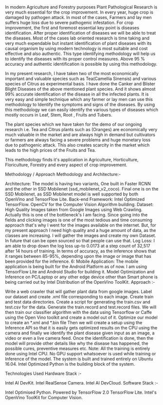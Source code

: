 In modern Agriculture and Forestry purposes Plant Pathological Research is very much essential for the crop improvement. In every year, huge crop is damaged by pathogen attack. In most of the cases, Farmers and lay men suffers huge loss due to severe pathogenic infestation. For crop improvement, the first and foremost essential key point is diseases identification. After proper identification of diseases we will be able to treat the diseases. Most of the cases lab oriented research is time taking and very much expendable but instant identification of plant diseases with its causal organism by using modern technology is most suitable and cost effective and also authentic. This type identifying methodology will help us to identify the diseases with its proper control measures. Above 95 % accuracy and authentic identification is possible by using this methodology.

In my present research, I have taken two of the most economically important and valuable species such as Tea(Camellia Sinensis) and various species of Citrus as experimental basis. I have done the Canker and Blister Blight Diseases of the above mentioned plant species. And it shows almost 99% accurate identification of the disease in all the infected plants. It is very easy and simple technique which any farmer or lay men can use this methodology to Identify the symptoms and signs of the diseases. By using this methodology we can easily identify the various types of diseases which mostly occurs in Leaf, Stem, Root , Fruits and Tubers.

The plant species which we have taken for the demo of our ongoing research i.e. Tea and Citrus plants such as (Oranges) are economically very much valuable in the market and are always high in demand but cultivators or farmers are always facing a severe problems and huge monetary loss due to pathogenic attack. This also creates scarcity in the market which leads to the high prices of the Fruits and Tea.

This methodology finds it's application in Agriculture, Horticulture, Floriculture, Forestry and every aspect of crop improvement.

Methodology / Approach
Methodology and Architecture:-

Architecture: The model is having two variants, One built in Faster RCNN and the other in SSD Mobilenet (ssd_mobilenet_v2_coco). Final one is on the SSD Mobilenet, as SSD Mobilenet model is well supported by both OpenVino and TensorFlow Lite.
Back-end Framework: Intel Optimized TensorFlow.
OpenCV for the Computer Vision Algorithm building.
Dataset: High Quality Images taken from Google Images using Web Crawling. Actually this is one of the bottleneck's I am facing. Since going into the fields and clicking images is one of the most tedious and time consuming approach that's why I went for the images available on the internet.
But, for my present approach I need high quality and a huge amount of data, as the classes are increasing. I will gather the images and create my own Dataset. In future that can be open sourced so that people can use that.
Log Loss: I am able to drop down the log loss up-to 0.0173 at a step count of 32,517 after 14 hours of training. In terms of accuracy, as the inference shows that it ranges between 85-95%, depending upon the image or image that has been provided for the inference.
6: Mobile Application: The mobile application is being built for the Android Platform as of now. I am using TensorFlow Lite and Android Studio for building it.
Model Optimization and Inference on PC/Laptop or any other edge device other than Smart phone is being carried out by Intel Distribution of the OpenVino ToolKit.
Approach :-

Write a web crawler that will gather plant data from google images.
Label our dataset and create .xml file corresponding to each image.
Create train and test data directories. Create a script for generating the train.csv and test.csv for the data.
Generate the train.record and test.record files.
We will then train our classifier algorithm with the data using Tensorflow or Caffe using the Open Vino toolkit and create a model out of it.
Optimize our model to create an *.xml and *.bin file
Then we will create a setup using the Inference API so that it is easily gets optimized results on the CPU using the camera and finally we identify the plant disease given input as an image, a video or even a live camera feed.
Once the identification is done, then the model will provide other details like why the disease has happened, the possible cures, preventive measures etc.
Note: All the training is entirely done using Intel CPU. No GPU support whatsoever is used while training or Inference of the model. The system is built and trained entirely on Ubuntu 16.04. Intel Optimized Python is the building block of the system.

Technologies Used
Hardware Stack :-

Intel AI DevKit.
Intel RealSense Camera.
Intel AI DevCloud.
Software Stack :-

Intel Optimised Python.
Powered by TensorFlow 2.0
TensorFlow Lite.
Intel's OpenVino ToolKit for Computer Vision.
